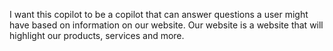 I want this copilot to be a copilot that can answer questions a user might have based on information on our website. Our website is a website that will highlight our products, services and more.
